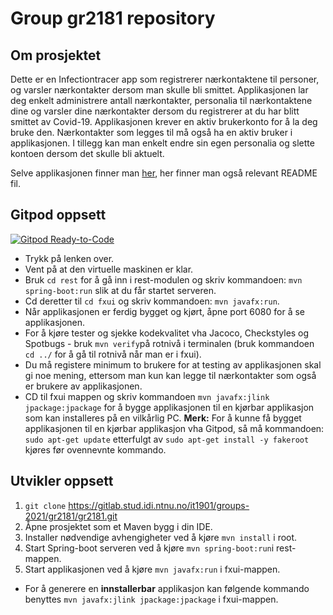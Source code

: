# Group gr2181 repository

## Om prosjektet

Dette er en Infectiontracer app som registrerer nærkontaktene til personer, og varsler nærkontakter dersom man skulle bli smittet.
Applikasjonen lar deg enkelt administrere antall nærkontakter, personalia til nærkontaktene dine og varsler dine nærkontakter dersom du registrerer at du har blitt smittet av Covid-19. 
Applikasjonen krever en aktiv brukerkonto for å la deg bruke den. Nærkontakter som legges til må også ha en aktiv bruker i applikasjonen. 
I tillegg kan man enkelt endre sin egen personalia og slette kontoen dersom det skulle bli aktuelt. 

Selve applikasjonen finner man [her](Infectiontracer), her finner man også relevant README fil.

## Gitpod oppsett

[![Gitpod Ready-to-Code](https://img.shields.io/badge/Gitpod-Ready--to--Code-blue?logo=gitpod)](https://gitpod.stud.ntnu.no/#https://gitlab.stud.idi.ntnu.no/it1901/groups-2021/gr2181/gr2181)

- Trykk på lenken over.
- Vent på at den virtuelle maskinen er klar.
- Bruk `cd rest` for å gå inn i rest-modulen og skriv kommandoen: `mvn spring-boot:run` slik at du får startet serveren.
- Cd deretter til `cd fxui` og skriv kommandoen: `mvn javafx:run`.
- Når applikasjonen er ferdig bygget og kjørt, åpne port 6080 for å se applikasjonen.
- For å kjøre tester og sjekke kodekvalitet vha Jacoco, Checkstyles og Spotbugs - bruk `mvn verify`på rotnivå i terminalen (bruk kommandoen `cd ../` for å gå til rotnivå når man er i fxui).
- Du må registere minimum to brukere for at testing av applikasjonen skal gi noe mening, ettersom man kun kan legge til nærkontakter som også er brukere av applikasjonen.
- CD til fxui mappen og skriv kommandoen `mvn javafx:jlink jpackage:jpackage` for å bygge applikasjonen til en kjørbar applikasjon som kan installeres på en vilkårlig PC. **Merk:** For å kunne få bygget applikasjonen til en kjørbar applikasjon vha Gitpod, 
så må kommandoen: `sudo apt-get update` etterfulgt av `sudo apt-get install -y fakeroot` kjøres før ovennevnte kommando.


## Utvikler oppsett

1. `git clone` https://gitlab.stud.idi.ntnu.no/it1901/groups-2021/gr2181/gr2181.git
2. Åpne prosjektet som et Maven bygg i din IDE.
3. Installer nødvendige avhengigheter ved å kjøre `mvn install` i root.
4. Start Spring-boot serveren ved å kjøre `mvn spring-boot:run`i rest-mappen.
5. Start applikasjonen ved å kjøre `mvn javafx:run` i fxui-mappen. 

 - For å generere en **innstallerbar** applikasjon kan følgende kommando benyttes `mvn javafx:jlink jpackage:jpackage` i fxui-mappen.  
